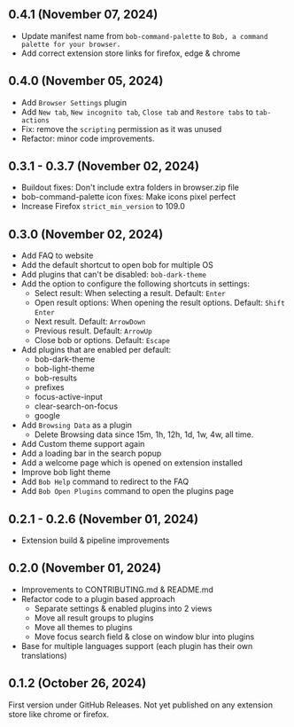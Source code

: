 ## 0.4.1 (November 07, 2024)
- Update manifest name from `bob-command-palette` to `Bob, a command palette for your browser.`
- Add correct extension store links for firefox, edge & chrome

## 0.4.0 (November 05, 2024)
- Add `Browser Settings` plugin
- Add `New tab`, `New incognito tab`, `Close tab` and `Restore tabs` to `tab-actions`
- Fix: remove the `scripting` permission as it was unused
- Refactor: minor code improvements.


## 0.3.1 - 0.3.7 (November 02, 2024)
- Buildout fixes: Don't include extra folders in browser.zip file
- bob-command-palette icon fixes: Make icons pixel perfect
- Increase Firefox `strict_min_version` to 109.0

## 0.3.0 (November 02, 2024)
- Add FAQ to website
- Add the default shortcut to open bob for multiple OS
- Add plugins that can't be disabled: `bob-dark-theme`
- Add the option to configure the following shortcuts in settings:
  - Select result: When selecting a result. Default: `Enter`
  - Open result options: When opening the result options. Default: `Shift` `Enter`
  - Next result. Default: `ArrowDown`
  - Previous result. Default: `ArrowUp`
  - Close bob or options. Default: `Escape`
- Add plugins that are enabled per default:
  - bob-dark-theme
  - bob-light-theme
  - bob-results
  - prefixes
  - focus-active-input
  - clear-search-on-focus
  - google
- Add `Browsing Data` as a plugin
  - Delete Browsing data since 15m, 1h, 12h, 1d, 1w, 4w, all time.
- Add Custom theme support again
- Add a loading bar in the search popup
- Add a welcome page which is opened on extension installed
- Improve bob light theme
- Add `Bob Help` command to redirect to the FAQ
- Add `Bob Open Plugins` command to open the plugins page

## 0.2.1 - 0.2.6 (November 01, 2024)
- Extension build & pipeline improvements

## 0.2.0 (November 01, 2024)
- Improvements to CONTRIBUTING.md & README.md
- Refactor code to a plugin based approach
  - Separate settings & enabled plugins into 2 views
  - Move all result groups to plugins
  - Move all themes to plugins
  - Move focus search field & close on window blur into plugins
- Base for multiple languages support (each plugin has their own translations)

## 0.1.2 (October 26, 2024)

First version under GitHub Releases. Not yet published on any extension store like chrome or firefox.
